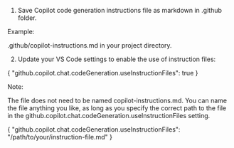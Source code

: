 1) Save Copilot code generation instructions file as markdown in .github folder.

Example:

.github/copilot-instructions.md in your project directory.

2) Update your VS Code settings to enable the use of instruction files:

{
  "github.copilot.chat.codeGeneration.useInstructionFiles": true
}

Note:

The file does not need to be named copilot-instructions.md. You can name the file anything you like, as long as you specify the correct path to the file in the github.copilot.chat.codeGeneration.useInstructionFiles setting.

{
  "github.copilot.chat.codeGeneration.useInstructionFiles": "/path/to/your/instruction-file.md"
}